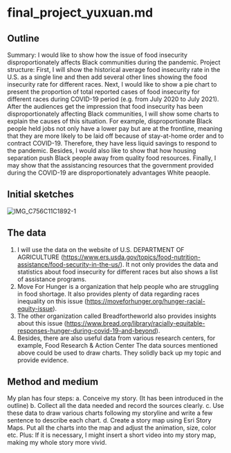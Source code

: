 # final_project_yuxuan.md
## Outline
Summary: I would like to show how the issue of food insecurity disproportionately affects Black communities during the pandemic.
Project structure: First, I will show the historical average food insecurity rate in the U.S. as a single line and then add several other lines showing the food insecurity rate for different races. Next, I would like to show a pie chart to present the proportion of total reported cases of food insecurity for different races during COVID-19 period (e.g. from July 2020 to July 2021). After the audiences get the impression that food insecurity has been disproportionately affecting Black communities, I will show some charts to explain the causes of this situation. For example, disproportionate Black people held jobs not only have a lower pay but are at the frontline, meaning that they are more likely to be laid off because of stay-at-home order and to contract COVID-19. Therefore, they have less liquid savings to respond to the pandemic. Besides, I would also like to show that how housing separation push Black people away from quality food resources. Finally, I may show that the assistancing resources that the government provided during the COVID-19 are disproportionately advantages White peaople. 
## Initial sketches
![IMG_C756C11C1892-1](https://user-images.githubusercontent.com/89853804/134916018-1b9f08e2-2c58-40f0-b753-a100b0b5766c.jpeg)
## The data
1. I will use the data on the website of U.S. DEPARTMENT OF AGRICULTURE (https://www.ers.usda.gov/topics/food-nutrition-assistance/food-security-in-the-us/). It not only provides the data and statistics about food insecurity for different races but also shows a list of assistance programs. 
2. Move For Hunger is a organization that help people who are struggling in food shortage. It also provides plenty of data regarding races inequality on this issue (https://moveforhunger.org/hunger-racial-equity-issue).
3. The other organization called Breadfortheworld also provides insights about this issue (https://www.bread.org/library/racially-equitable-responses-hunger-during-covid-19-and-beyond).
4. Besides, there are also useful data from various research centers, for example, Food Research & Action Center
The data sources mentioned above could be used to draw charts. They solidly back up my topic and provide evidence.
## Method and medium
My plan has four steps:
a. Conceive my story. (It has been introduced in the outline)
b. Collect all the data needed and record the sources clearly. 
c. Use these data to draw various charts following my storyline and write a few sentence to describe each chart.
d. Create a story map using Esri Story Maps. Put all the charts into the map and adjust the animation, size, color etc.
Plus: If it is necessary, I might insert a short video into my story map, making my whole story more vivid.
